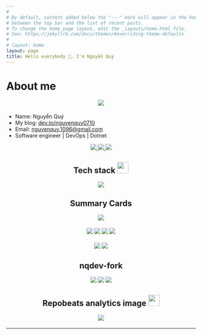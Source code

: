 ```yaml
---
#
# By default, content added below the "---" mark will appear in the home page
# between the top bar and the list of recent posts.
# To change the home page layout, edit the _layouts/home.html file.
# See: https://jekyllrb.com/docs/themes/#overriding-theme-defaults
#
# layout: home
layout: page
title: Hello everybody 👋, I'm Nguyễn Quý
---
```


# About me

<p align="center" style="margin-bottom: 20px">
	<a href="https://github.com/nguyenquy0710/nguyenquy0710/graphs/contributors">
		<img src="https://contrib.rocks/image?repo=nguyenquy0710/nguyenquy0710" />
	</a>
</p>

- Name: Nguyễn Quý
- My blog: [dev.to/nguyenquy0710](https://dev.to/nguyenquy0710)
- Email: [nguyenquy.1096@gmail.com](mailto:nguyenquy.1096@gmail.com)
- Software engineer | DevOps | Dotnet

<p align="center">
  <a target="_blank" href="https://github.com/nguyenquy0710/nguyenquy0710">
    <img src="https://img.shields.io/badge/dynamic/json?label=github%20stars&query=$.count&url=https://github-readme-stats-badges.vercel.app/api/github/stars?user=nguyenquy0710" />
  </a>
  <a target="_blank" href="https://github.com/nguyenquy0710/nguyenquy0710">
    <img src="https://img.shields.io/github/last-commit/nguyenquy0710/nguyenquy0710" />
  </a>
  <a target="_blank" href="https://opencollective.com/uptime-kuma">
    <img src="https://opencollective.com/uptime-kuma/total/badge.svg?label=Open%20Collective%20Backers&color=brightgreen" />
  </a>
</p>

<!-- ----------------- -->
<p align="center">
  <h2 align="center">Tech stack <img src="https://media.giphy.com/media/WUlplcMpOCEmTGBtBW/giphy.gif" width="30"></h2>
</p>

<p align="center">
  <a href="https://github.com/nqdev-fork/tandpfun-skill-icons.git">
    <img src="https://skillicons.dev/icons?perline=6&i=git,gitlab,github,docker,jenkins,vim,css,bootstrap,js,jquery,nodejs,nextjs,c,cpp,cs,dotnet" />
  </a>
</p>
<!-- ----------------- -->
<p align="center">
  <h2 align="center">Summary Cards</h2>
</p>
<p align="center" style="margin-bottom: 20px">
	<img src="http://github-profile-summary-cards.vercel.app/api/cards/profile-details?username=nguyenquy0710&theme=buefy"/>
</p>
<p align="center" style="margin-bottom: 20px">
	<img src="http://github-profile-summary-cards.vercel.app/api/cards/repos-per-language?username=nguyenquy0710&theme=buefy"/>
	<img src="http://github-profile-summary-cards.vercel.app/api/cards/most-commit-language?username=nguyenquy0710&theme=buefy"/>
	<img src="http://github-profile-summary-cards.vercel.app/api/cards/stats?username=nguyenquy0710&theme=buefy"/>
	<img src="http://github-profile-summary-cards.vercel.app/api/cards/productive-time?username=nguyenquy0710&theme=buefy&utcOffset=8"/>
</p>
<p align="center" style="margin-bottom: 20px">
	<img src="https://github-readme-stats.vercel.app/api/pin/?theme=default_repocard&username=nguyenquy0710&repo=gitbook.dotnet-basic"/>
	<img src="https://github-readme-stats.vercel.app/api/pin/?theme=default_repocard&username=nguyenquy0710&repo=gitbook.sql-basic"/>
</p>
<!-- ----------------- -->
<p align="center">
  <h2 align="center">nqdev-fork</h2>
</p>

<p align="center" style="margin-bottom: 20px">
	<img src="https://github-readme-stats.vercel.app/api/pin/?theme=default_repocard&username=nqdev-fork&repo=squidfunk-mkdocs-material"/>
	<img src="https://github-readme-stats.vercel.app/api/pin/?theme=default_repocard&username=nqdev-fork&repo=anuraghazra-github-readme-stats"/>
	<img src="https://github-readme-stats.vercel.app/api/pin/?theme=default_repocard&username=nqdev-fork&repo=vn7n24fzkq-github-profile-summary-cards"/>
</p>

<!-- ----------------- -->

<p align="center">
	<h2 align="center">Repobeats analytics image <img src="https://media.giphy.com/media/WUlplcMpOCEmTGBtBW/giphy.gif" width="30"></h2>
</p>

<p align="center" style="margin-bottom: 20px">
	<a href="https://repobeats.axiom.co/configs/8a7d5d845542eacaa9fbbe750e3647740ad1e5fe">
		<img src="https://repobeats.axiom.co/api/embed/8a7d5d845542eacaa9fbbe750e3647740ad1e5fe.svg"/>
	</a>
</p>


---

[jekyll-organization]: https://github.com/jekyll
